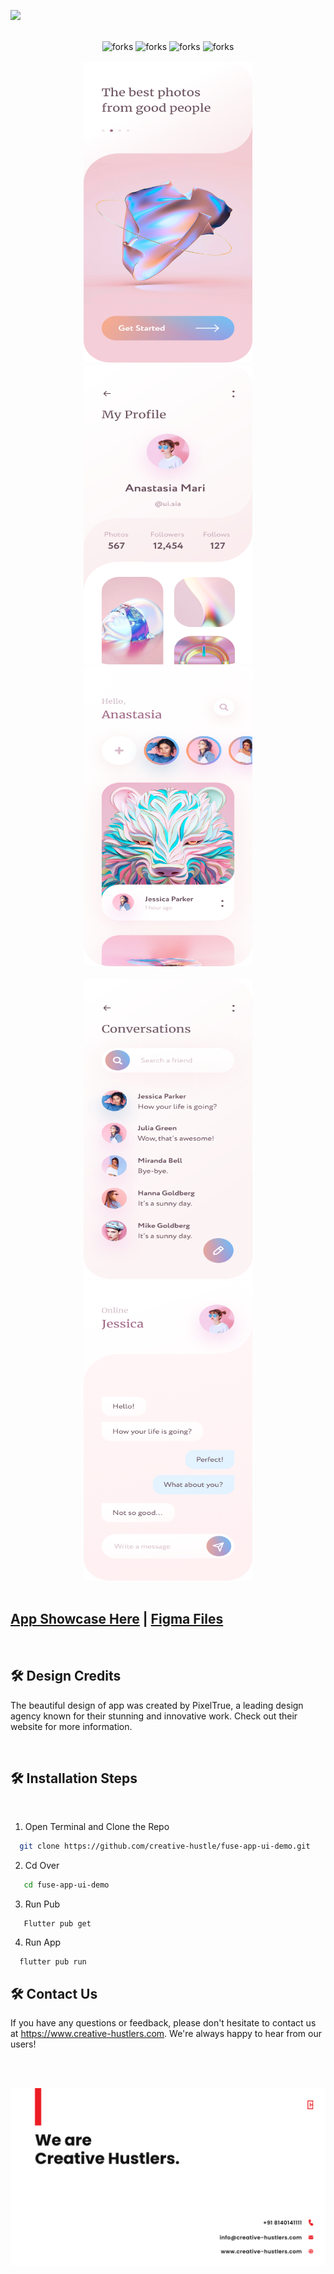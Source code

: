 ![](https://socialify.git.ci/creative-hustle/fuse-app-ui-demo/image?forks=1&logo=https%3A%2F%2Fgithub.com%2Fcreative-hustle%2Ffuse-app-ui-demo%2Fblob%2Fmain%2Fmedia%2Flogo.png%3Fraw%3Dtrue&name=1&pulls=1&stargazers=1&theme=Light)

<br/>

<!-------------Swags------------------------->

<div align="center">


<img src="https://forthebadge.com/images/badges/built-with-love.svg" alt=" forks"/>
<img src="https://forthebadge.com/images/badges/built-by-developers.svg" alt=" forks"/>
<img src="https://forthebadge.com/images/badges/makes-people-smile.svg" alt=" forks"/>
<img src="https://forthebadge.com/images/badges/powered-by-coffee.svg" alt=" forks"/>

</div>
<div align="center">


<br>
  <tr>
    <td><img src="https://raw.githubusercontent.com/creative-hustle/fuse-app-ui-demo/main/media/1.png" width=270 height=480></td>
    <td><img src="https://raw.githubusercontent.com/creative-hustle/fuse-app-ui-demo/main/media/2.png" width=270 height=480></td>
    <td><img src="https://raw.githubusercontent.com/creative-hustle/fuse-app-ui-demo/main/media/3.png" width=270 height=480></td>
  </tr>
  <br>
  <br>
   <tr>
    <td><img src="https://raw.githubusercontent.com/creative-hustle/fuse-app-ui-demo/main/media/4.png" width=270 height=480></td>
    <td><img src="https://raw.githubusercontent.com/creative-hustle/fuse-app-ui-demo/main/media/5.png" width=270 height=480></td>
  </tr>
</div>
<br/>


## [App Showcase Here](https://play.google.com/store/apps/details?id=com.ch.fuse) | [Figma Files](https://www.figma.com/file/juhTzTvR2B9h5TTGtUfgFQ/Social-Mobile-App-UI-Kit?node-id=1%3A23&t=YsaMWlodqDaZOWyB-1)


<br/>

## 🛠️ Design Credits

The beautiful design of app was created by PixelTrue, a leading design agency known for their stunning and innovative work. Check out their <a herf="https://www.pixeltrue.com">website</a> for more information.
<!-- ## [PixelTrue](https://www.pixeltrue.com/) -->


<br/>

## 🛠️ Installation Steps


<br/>


1. Open Terminal and Clone the Repo

```bash
  git clone https://github.com/creative-hustle/fuse-app-ui-demo.git
```
2. Cd Over

```bash
   cd fuse-app-ui-demo
```
3. Run Pub
```
   Flutter pub get
```
4. Run App
```
  flutter pub run
```

## 🛠️ Contact Us
If you have any questions or feedback, please don't hesitate to contact us at https://www.creative-hustlers.com. We're always happy to hear from our users!

<br/>
<br/>

![](https://raw.githubusercontent.com/creative-hustle/fuse-app-ui-demo/main/media/banner.png)